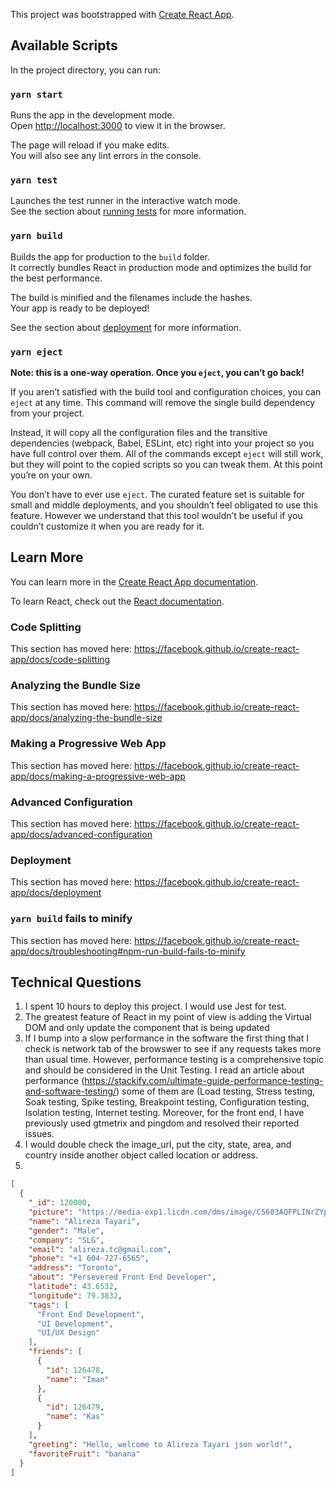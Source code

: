This project was bootstrapped with [Create React App](https://github.com/facebook/create-react-app).

## Available Scripts

In the project directory, you can run:

### `yarn start`

Runs the app in the development mode.<br />
Open [http://localhost:3000](http://localhost:3000) to view it in the browser.

The page will reload if you make edits.<br />
You will also see any lint errors in the console.

### `yarn test`

Launches the test runner in the interactive watch mode.<br />
See the section about [running tests](https://facebook.github.io/create-react-app/docs/running-tests) for more information.

### `yarn build`

Builds the app for production to the `build` folder.<br />
It correctly bundles React in production mode and optimizes the build for the best performance.

The build is minified and the filenames include the hashes.<br />
Your app is ready to be deployed!

See the section about [deployment](https://facebook.github.io/create-react-app/docs/deployment) for more information.

### `yarn eject`

**Note: this is a one-way operation. Once you `eject`, you can’t go back!**

If you aren’t satisfied with the build tool and configuration choices, you can `eject` at any time. This command will remove the single build dependency from your project.

Instead, it will copy all the configuration files and the transitive dependencies (webpack, Babel, ESLint, etc) right into your project so you have full control over them. All of the commands except `eject` will still work, but they will point to the copied scripts so you can tweak them. At this point you’re on your own.

You don’t have to ever use `eject`. The curated feature set is suitable for small and middle deployments, and you shouldn’t feel obligated to use this feature. However we understand that this tool wouldn’t be useful if you couldn’t customize it when you are ready for it.

## Learn More

You can learn more in the [Create React App documentation](https://facebook.github.io/create-react-app/docs/getting-started).

To learn React, check out the [React documentation](https://reactjs.org/).

### Code Splitting

This section has moved here: https://facebook.github.io/create-react-app/docs/code-splitting

### Analyzing the Bundle Size

This section has moved here: https://facebook.github.io/create-react-app/docs/analyzing-the-bundle-size

### Making a Progressive Web App

This section has moved here: https://facebook.github.io/create-react-app/docs/making-a-progressive-web-app

### Advanced Configuration

This section has moved here: https://facebook.github.io/create-react-app/docs/advanced-configuration

### Deployment

This section has moved here: https://facebook.github.io/create-react-app/docs/deployment

### `yarn build` fails to minify

This section has moved here: https://facebook.github.io/create-react-app/docs/troubleshooting#npm-run-build-fails-to-minify

## Technical Questions
1. I spent 10 hours to deploy this project. I would use Jest for test.
2. The greatest feature of React in my point of view is adding the Virtual DOM and only update the component that is being updated
3. If I bump into a slow performance in the software the first thing that I check is network tab of the browswer to see if any requests takes more than usual time. However, performance testing is a comprehensive topic and should be considered in the Unit Testing. I read an article about performance (https://stackify.com/ultimate-guide-performance-testing-and-software-testing/) some of them are (Load testing, Stress testing, Soak testing, Spike testing, Breakpoint testing, Configuration testing, Isolation testing, Internet testing. Moreover, for the front end, I have previously used gtmetrix and pingdom and resolved their reported issues.
4. I would double check the image_url, put the city, state, area, and country inside another object called location or address.
5. 

```json
[
  {
    "_id": 120000,
    "picture": "https://media-exp1.licdn.com/dms/image/C5603AQFPLINrZYpqFA/profile-displayphoto-shrink_400_400/0?e=1596672000&v=beta&t=g2uHG0nIk5OIBQYqozM2n-c6bYYFVuK5gxAZ7K4XlO4",
    "name": "Alireza Tayari",
    "gender": "Male",
    "company": "SLG",
    "email": "alireza.tc@gmail.com",
    "phone": "+1 604-727-6565",
    "address": "Toronto",
    "about": "Persevered Front End Developer",
    "latitude": 43.6532, 
    "longitude": 79.3832,
    "tags": [
      "Front End Development",
      "UI Development",
      "UI/UX Design"
    ],
    "friends": [
      {
        "id": 126478,
        "name": "Iman"
      },
      {
        "id": 126479,
        "name": "Kas"
      }
    ],
    "greeting": "Hello, welcome to Alireza Tayari json world!",
    "favoriteFruit": "banana"
  }
]
```